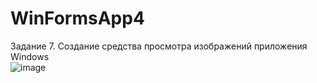 # WinFormsApp4
Задание 7. Создание средства просмотра изображений приложения Windows  
![image](https://user-images.githubusercontent.com/53793259/159967329-a393e6d2-6555-47e2-9dab-46d9c3c83dbb.png)
